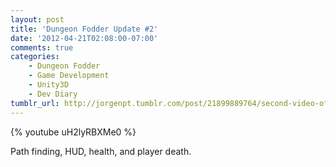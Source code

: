 ```yaml
---
layout: post
title: 'Dungeon Fodder Update #2'
date: '2012-04-21T02:08:00-07:00'
comments: true
categories:
    - Dungeon Fodder
    - Game Development
    - Unity3D
    - Dev Diary
tumblr_url: http://jorgenpt.tumblr.com/post/21899889764/second-video-of-dungeon-fodder-path-finding-hud
---
```


{% youtube uH2lyRBXMe0 %}

Path finding, HUD, health, and player death.
